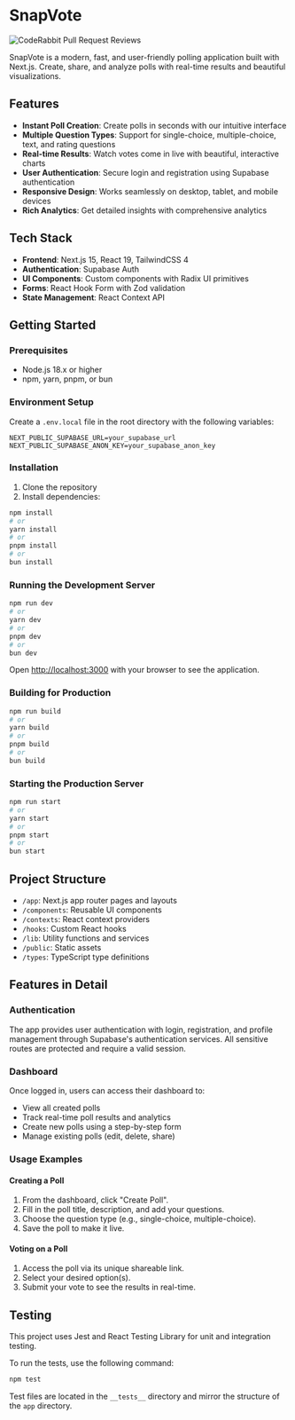 # SnapVote

![CodeRabbit Pull Request Reviews](https://img.shields.io/coderabbit/prs/github/nanafox/snap-vote?utm_source=oss&utm_medium=github&utm_campaign=nanafox%2Fsnap-vote&labelColor=171717&color=FF570A&link=https%3A%2F%2Fcoderabbit.ai&label=CodeRabbit+Reviews)

SnapVote is a modern, fast, and user-friendly polling application built with Next.js. Create, share, and analyze polls with real-time results and beautiful visualizations.

## Features

- **Instant Poll Creation**: Create polls in seconds with our intuitive interface
- **Multiple Question Types**: Support for single-choice, multiple-choice, text, and rating questions
- **Real-time Results**: Watch votes come in live with beautiful, interactive charts
- **User Authentication**: Secure login and registration using Supabase authentication
- **Responsive Design**: Works seamlessly on desktop, tablet, and mobile devices
- **Rich Analytics**: Get detailed insights with comprehensive analytics

## Tech Stack

- **Frontend**: Next.js 15, React 19, TailwindCSS 4
- **Authentication**: Supabase Auth
- **UI Components**: Custom components with Radix UI primitives
- **Forms**: React Hook Form with Zod validation
- **State Management**: React Context API

## Getting Started

### Prerequisites

- Node.js 18.x or higher
- npm, yarn, pnpm, or bun

### Environment Setup

Create a `.env.local` file in the root directory with the following variables:

```
NEXT_PUBLIC_SUPABASE_URL=your_supabase_url
NEXT_PUBLIC_SUPABASE_ANON_KEY=your_supabase_anon_key
```

### Installation

1. Clone the repository
2. Install dependencies:

```bash
npm install
# or
yarn install
# or
pnpm install
# or
bun install
```

### Running the Development Server

```bash
npm run dev
# or
yarn dev
# or
pnpm dev
# or
bun dev
```

Open [http://localhost:3000](http://localhost:3000) with your browser to see the application.

### Building for Production

```bash
npm run build
# or
yarn build
# or
pnpm build
# or
bun build
```

### Starting the Production Server

```bash
npm run start
# or
yarn start
# or
pnpm start
# or
bun start
```

## Project Structure

- `/app`: Next.js app router pages and layouts
- `/components`: Reusable UI components
- `/contexts`: React context providers
- `/hooks`: Custom React hooks
- `/lib`: Utility functions and services
- `/public`: Static assets
- `/types`: TypeScript type definitions

## Features in Detail

### Authentication

The app provides user authentication with login, registration, and profile management through Supabase's authentication services. All sensitive routes are protected and require a valid session.

### Dashboard

Once logged in, users can access their dashboard to:

- View all created polls
- Track real-time poll results and analytics
- Create new polls using a step-by-step form
- Manage existing polls (edit, delete, share)

### Usage Examples

#### Creating a Poll

1. From the dashboard, click "Create Poll".
2. Fill in the poll title, description, and add your questions.
3. Choose the question type (e.g., single-choice, multiple-choice).
4. Save the poll to make it live.

#### Voting on a Poll

1. Access the poll via its unique shareable link.
2. Select your desired option(s).
3. Submit your vote to see the results in real-time.

## Testing

This project uses Jest and React Testing Library for unit and integration testing.

To run the tests, use the following command:

```bash
npm test
```

Test files are located in the `__tests__` directory and mirror the structure of the `app` directory.
